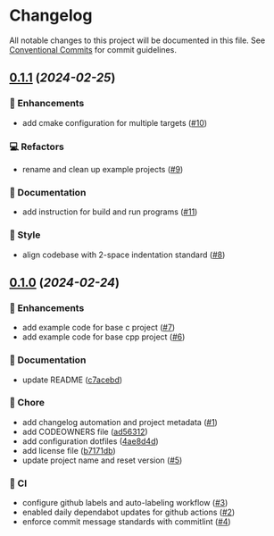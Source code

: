 # Changelog

All notable changes to this project will be documented in this file. See [Conventional Commits](https://conventionalcommits.org/) for commit guidelines.

<!-- markdownlint-disable -->

## [0.1.1](https://github.com/mdsanima-lab/cmake-demo/compare/v0.1.0...v0.1.1) (_2024-02-25_)

### 🤿 Enhancements

- add cmake configuration for multiple targets ([#10](https://github.com/mdsanima-lab/cmake-demo/issues/10))

### 💻 Refactors

- rename and clean up example projects ([#9](https://github.com/mdsanima-lab/cmake-demo/issues/9))

### 📝 Documentation

- add instruction for build and run programs ([#11](https://github.com/mdsanima-lab/cmake-demo/issues/11))

### 🧢 Style

- align codebase with 2-space indentation standard ([#8](https://github.com/mdsanima-lab/cmake-demo/issues/8))

## [0.1.0](https://github.com/mdsanima-lab/cmake-demo/releases/v0.1.0) (_2024-02-24_)

### 🤿 Enhancements

- add example code for base c project ([#7](https://github.com/mdsanima-lab/cmake-demo/issues/7))
- add example code for base cpp project ([#6](https://github.com/mdsanima-lab/cmake-demo/issues/6))

### 📝 Documentation

- update README ([c7acebd](https://github.com/mdsanima-lab/cmake-demo/commit/c7acebd42317d0a9613964bfc272c390d6d362a2))

### 🎪 Chore

- add changelog automation and project metadata ([#1](https://github.com/mdsanima-lab/cmake-demo/issues/1))
- add CODEOWNERS file ([ad56312](https://github.com/mdsanima-lab/cmake-demo/commit/ad56312fd5d096608eb834ef045450bf38aa47a2))
- add configuration dotfiles ([4ae8d4d](https://github.com/mdsanima-lab/cmake-demo/commit/4ae8d4d6e60657bc68ad50e52974fc8f0bc12a7b))
- add license file ([b7171db](https://github.com/mdsanima-lab/cmake-demo/commit/b7171db0dfe048d4da7d7ee091925f7b4a86680c))
- update project name and reset version ([#5](https://github.com/mdsanima-lab/cmake-demo/issues/5))

### 🤖 CI

- configure github labels and auto-labeling workflow ([#3](https://github.com/mdsanima-lab/cmake-demo/issues/3))
- enabled daily dependabot updates for github actions ([#2](https://github.com/mdsanima-lab/cmake-demo/issues/2))
- enforce commit message standards with commitlint ([#4](https://github.com/mdsanima-lab/cmake-demo/issues/4))
